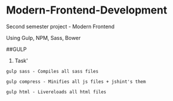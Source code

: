 # Modern-Frontend-Development

Second semester project - Modern Frontend

Using Gulp, NPM, Sass, Bower

##GULP

1. Task'
```
gulp sass - Compiles all sass files
```
```
gulp compress - Minifies all js files + jshint's them
```
```
gulp html - Livereloads all html files
```